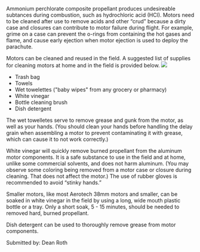 Ammonium perchlorate composite propellant produces undesireable subtances during combustion, such as hydrochloric acid (HCl). Motors need to be cleaned after use to remove acids and other “crud” because a dirty case and closures can contribute to motor failure during flight. For example, grime on a case can prevent the o-rings from containing the hot gases and flame, and cause early ejection when motor ejection is used to deploy the parachute.

Motors can be cleaned and reused in the field. A suggested list of supplies for cleaning motors at home and in the field is provided below.
![](/images/propulsion_cleaning1.jpg)

- Trash bag
- Towels
- Wet towelettes ("baby wipes" from any grocery or pharmacy)
- White vinegar
- Bottle cleaning brush
- Dish detergent

The wet towelletes serve to remove grease and gunk from the motor, as well as your hands. (You should clean your hands before handling the delay grain when assembling a motor to prevent contaminating it with grease, which can cause it to not work correctly.)

White vinegar will quickly remove burned propellant from the aluminum motor components. It is a safe substance to use in the field and at home, unlike some commercial solvents, and does not harm aluminum. (You may observe some coloring being removed from a motor case or closure during cleaning. That does not affect the motor.) The use of rubber gloves is recommended to avoid “stinky hands.”

Smaller motors, like most Aerotech 38mm motors and smaller, can be soaked in white vinegar in the field by using a long, wide mouth plastic bottle or a tray. Only a short soak, 5 - 15 minutes, should be needed to removed hard, burned propellant.

Dish detergent can be used to thoroughly remove grease from motor components.

Submitted by: Dean Roth

